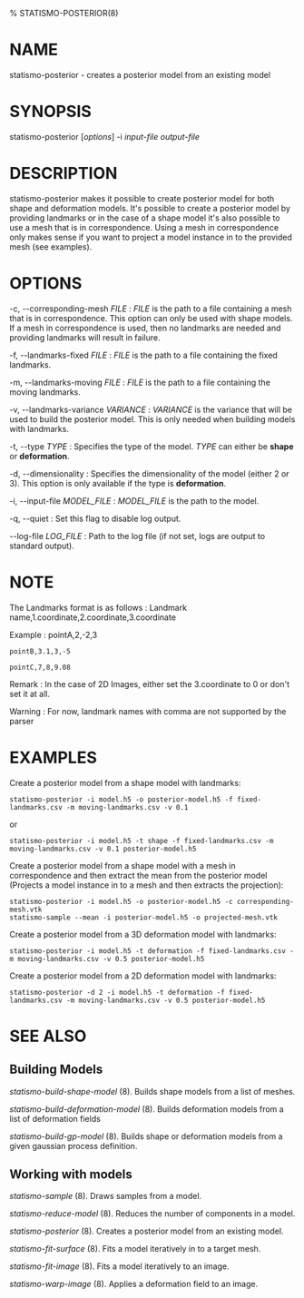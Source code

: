 % STATISMO-POSTERIOR(8)

# NAME

statismo-posterior - creates a posterior model from an existing model


# SYNOPSIS

statismo-posterior [*options*] -i *input-file* *output-file*


# DESCRIPTION

statismo-posterior makes it possible to create posterior model for both shape and deformation models. It's possible to create a posterior model by providing landmarks or in the case of a shape model it's also possible to use a mesh that is in correspondence. Using a mesh in correspondence only makes sense if you want to project a model instance in to the provided mesh (see examples).


# OPTIONS

-c, \--corresponding-mesh *FILE*
:   *FILE* is the path to a file containing a mesh that is in correspondence. This option can only be used with shape models. If a mesh in correspondence is used, then no landmarks are needed and providing landmarks will result in failure.

 -f, \--landmarks-fixed *FILE*
:   *FILE* is the path to a file containing the fixed landmarks.

 -m, \--landmarks-moving *FILE*
:   *FILE* is the path to a file containing the moving landmarks.

-v, \--landmarks-variance *VARIANCE*
:   *VARIANCE* is the variance that will be used to build the posterior model. This is only needed when building models with landmarks.

-t, \--type *TYPE*
:   Specifies the type of the model. *TYPE* can either be **shape** or **deformation**.

-d, \--dimensionality 
:   Specifies the dimensionality of the model (either 2 or 3). This option is only available if the type is **deformation**.

-i, \--input-file *MODEL_FILE*
:   *MODEL_FILE* is the path to the model.

-q, \--quiet
:   Set this flag to disable log output.

\--log-file *LOG_FILE*
:   Path to the log file (if not set, logs are output to standard output).


# NOTE

The Landmarks format is as follows
:   Landmark name,1.coordinate,2.coordinate,3.coordinate

Example
:   pointA,2,-2,3

    pointB,3.1,3,-5

    pointC,7,8,9.08

Remark
:   In the case of 2D Images, either set the 3.coordinate to 0 or don't set it at all.

Warning
:   For now, landmark names with comma are not supported by the parser


# EXAMPLES

Create a posterior model from a shape model with landmarks:

    statismo-posterior -i model.h5 -o posterior-model.h5 -f fixed-landmarks.csv -m moving-landmarks.csv -v 0.1

or

    statismo-posterior -i model.h5 -t shape -f fixed-landmarks.csv -m moving-landmarks.csv -v 0.1 posterior-model.h5

Create a posterior model from a shape model with a mesh in correspondence and then extract the mean from the posterior model (Projects a model instance in to a mesh and then extracts the projection):

    statismo-posterior -i model.h5 -o posterior-model.h5 -c corresponding-mesh.vtk
    statismo-sample --mean -i posterior-model.h5 -o projected-mesh.vtk

Create a posterior model from a 3D deformation model with landmarks:

    statismo-posterior -i model.h5 -t deformation -f fixed-landmarks.csv -m moving-landmarks.csv -v 0.5 posterior-model.h5

Create a posterior model from a 2D deformation model with landmarks:

    statismo-posterior -d 2 -i model.h5 -t deformation -f fixed-landmarks.csv -m moving-landmarks.csv -v 0.5 posterior-model.h5


# SEE ALSO

## Building Models

*statismo-build-shape-model* (8).
Builds shape models from a list of meshes.

*statismo-build-deformation-model* (8).
Builds deformation models from a list of deformation fields

*statismo-build-gp-model* (8).
Builds shape or deformation models from a given gaussian process definition.

## Working with models

*statismo-sample* (8).
Draws samples from a model.

*statismo-reduce-model* (8).
Reduces the number of components in a model.

*statismo-posterior* (8).
Creates a posterior model from an existing model.

*statismo-fit-surface* (8).
Fits a model iteratively in to a target mesh.

*statismo-fit-image* (8).
Fits a model iteratively to an image.

*statismo-warp-image* (8).
Applies a deformation field to an image.
